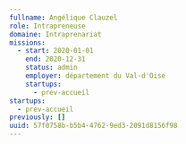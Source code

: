 ```yaml
---
fullname: Angélique Clauzel
role: Intrapreneuse
domaine: Intraprenariat
missions:
  - start: 2020-01-01
    end: 2020-12-31
    status: admin
    employer: département du Val-d'Oise
    startups:
      - prev-accueil
startups:
  - prev-accueil
previously: []
uuid: 57f0758b-b5b4-4762-9ed3-2091d8156f98
---
```

